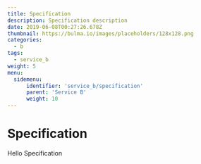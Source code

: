 ```yaml
---
title: Specification
description: Specification description
date: 2019-06-08T00:27:26.678Z
thumbnail: https://bulma.io/images/placeholders/128x128.png
categories:
  - b
tags:
  - service_b
weight: 5
menu:
  sidemenu:
      identifier: 'service_b/specification'
      parent: 'Service B'
      weight: 10
---
```


# Specification
Hello Specification